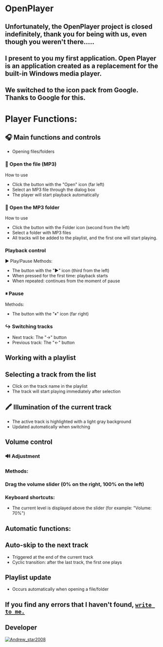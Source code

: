 # OpenPlayer

## Unfortunately, the OpenPlayer project is closed indefinitely, thank you for being with us, even though you weren't there.....

## I present to you my first application. Open Player is an application created as a replacement for the built-in Windows media player.

## We switched to the icon pack from Google. Thanks to Google for this.

# Player Functions:
## 🎧 Main functions and controls
- Opening files/folders
### 📂 Open the file (MP3)
How to use
- Click the button with the "Open" icon (far left)
- Select an MP3 file through the dialog box
- The player will start playback automatically

### 📁 Open the MP3 folder
How to use
- Click the button with the Folder icon (second from the left)
- Select a folder with MP3 files
- All tracks will be added to the playlist, and the first one will start playing.

### Playback control
▶ Play/Pause
Methods:
- The button with the "▶" icon (third from the left)
- When pressed for the first time: playback starts
- When repeated: continues from the moment of pause

### ⏸ Pause
Methods:
- The button with the "⏸" icon (far right)

### ↪ Switching tracks
- Next track: The "→" button
- Previous track: The "←" button

## Working with a playlist
## Selecting a track from the list
- Click on the track name in the playlist
- The track will start playing immediately after selection

## 🖍 Illumination of the current track
- The active track is highlighted with a light gray background
- Updated automatically when switching

## Volume control
### 🔊 Adjustment
### Methods:

### Drag the volume slider (0% on the right, 100% on the left)

### Keyboard shortcuts:
- The current level is displayed above the slider (for example: "Volume: 70%")

## Automatic functions:
## Auto-skip to the next track
- Triggered at the end of the current track
- Cyclic transition: after the last track, the first one plays

## Playlist update
- Occurs automatically when opening a file/folder

## If you find any errors that I haven't found, [```write to me.```](https://t.me/Andrew_star2008)

## Developer
[<img alt="Andrew_star2008" src="https://images.weserv.nl/?url=https://avatars.githubusercontent.com/u/149420042?s=400&u=f920f480e0839f37716eb36cd15ef56f8a23d9ef&v=4&w=45&fit=cover&mask=circle&maxage=7d" />](https://github.com/Andrew-star2008)
